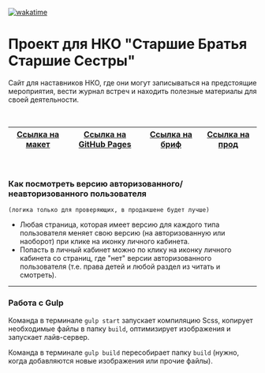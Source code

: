 [![wakatime](https://wakatime.com/badge/github/sahvea/bbbs.svg)](https://wakatime.com/badge/github/sahvea/bbbs)

# Проект для НКО "Старшие Братья Старшие Сестры"
Сайт для наставников НКО, где они могут записываться на предстоящие мероприятия, вести журнал встреч и находить полезные материалы для своей деятельности.

<br>

| [Ссылка на макет](https://www.figma.com/file/11gCLSDOYlvkbuI3FU36Up/BBBS-for-students) | [Ссылка на GitHub Pages](https://sahvea.github.io/bbbs/) | [Ссылка на бриф](https://www.notion.so/a12abc4ad03448ab82dc2578365a4f64) | [Ссылка на прод](http://nastavnikipro.ru/) |
| - | - | - | - |

<br>

### Как посмотреть версию авторизованного/неавторизованного пользователя

`(логика только для проверяющих, в продакшене будет лучше)`

- Любая страница, которая имеет версию для каждого типа пользователя меняет свою версию (на авторизованную или наоборот) при клике на иконку личного кабинета.
- Попасть в личный кабинет можно по клику на иконку личного кабинета со страниц, где "нет" версии авторизованного пользователя (т.е. права детей и любой раздел из читать и смотреть).

---


### Работа с Gulp

Команда в терминале `gulp start` запускает компиляцию Scss, копирует необходимые файлы в папку `build`, оптимизирует изображения и запускает лайв-сервер.

Команда в терминале `gulp build` пересобирает папку `build` (нужно, когда добавляются новые изображения или прочие файлы).

